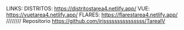 LINKS:
DISTRITOS: https://distritostarea4.netlify.app/
VUE: https://vuetarea4.netlify.app/
FLARES: https://flarestarea4.netlify.app/
////////
Repositorio https://github.com/irisssssssssssssss/TareaIV
